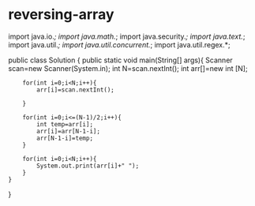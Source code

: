 # reversing-array
import java.io.*;
import java.math.*;
import java.security.*;
import java.text.*;
import java.util.*;
import java.util.concurrent.*;
import java.util.regex.*;


public class Solution {
    public static void main(String[] args){
        Scanner scan=new Scanner(System.in);
        int N=scan.nextInt();
                int arr[]=new int [N];

        for(int i=0;i<N;i++){
            arr[i]=scan.nextInt();
            
        }
        
        for(int i=0;i<=(N-1)/2;i++){
            int temp=arr[i];
            arr[i]=arr[N-1-i];
            arr[N-1-i]=temp;
        }
        
        for(int i=0;i<N;i++){
            System.out.print(arr[i]+" ");
        }
    }
}
